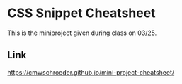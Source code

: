 # CSS Snippet Cheatsheet

This is the miniproject given during class on 03/25.

## Link

https://cmwschroeder.github.io/mini-project-cheatsheet/